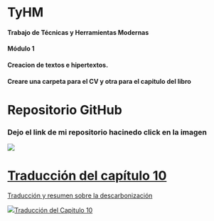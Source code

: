 # TyHM
#### Trabajo de Técnicas y Herramientas Modernas <br>
#### Módulo 1 <br> 
#### Creacion de textos e hipertextos. <br>
#### Creare una carpeta para el CV y otra para el capitulo del libro

# Repositorio GitHub
### Dejo el link de mi repositorio hacinedo click en la imagen

<a href="https://github.com/JoseSolanes/TyHM/blob/main/CV_PRUEBA_SOLANES.pdf">
  
<img src= "https://user-images.githubusercontent.com/83772532/123155402-791df780-d43e-11eb-9445-7d9fb04d1734.png">

# Traducción del capítulo 10
<p>Traducción y resumen sobre la descarbonización</p>
<a href="https://github.com/JoseSolanes/TyHM/blob/main/TRADUCCIONFINAL.pdf">
<img src="https://user-images.githubusercontent.com/83772532/123156389-9acbae80-d43f-11eb-8a28-910ea10c28b1.png" al




# Traducción del Capitulo 10
